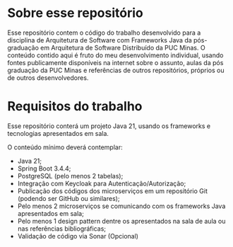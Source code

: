 # Sobre esse repositório

Esse repositório contem o código do trabalho desenvolvido para a disciplina de Arquitetura de Software com Frameworks Java da pós-graduação em Arquitetura de Software Distribuído da PUC Minas. O conteúdo contido aqui é fruto do meu desenvolvimento individual, usando fontes publicamente disponíveis na internet sobre o assunto, aulas da pós graduação da PUC Minas e referências de outros repositórios, próprios ou de outros desenvolvedores.

# Requisitos do trabalho

Esse repositório conterá um projeto Java 21, usando os frameworks e tecnologias apresentados em sala.

O conteúdo mínimo deverá contemplar:

- Java 21;
- Spring Boot 3.4.4;
- PostgreSQL (pelo menos 2 tabelas);
- Integração com Keycloak para Autenticação/Autorização;
- Publicação dos códigos dos microserviços em um repositório Git (podendo ser GitHub ou similares);
- Pelo menos 2 microserviços se comunicando com os frameworks Java apresentados em sala;
- Pelo menos 1 design pattern dentre os apresentados na sala de aula ou nas referências bibliográficas;
- Validação de código via Sonar (Opcional)

